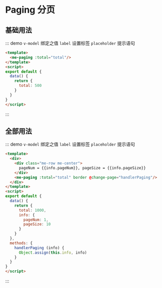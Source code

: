 
# Paging 分页

## 基础用法
::: demo `v-model` 绑定之值 `label` 设置标签 `placeholder` 提示语句
```html
<template>
  <me-paging :total="total"/>
</template>
<script>
export default {
  data() {
    return {
      total: 500
    }
  }
}
</script>
```
:::

## 全部用法
::: demo `v-model` 绑定之值 `label` 设置标签 `placeholder` 提示语句
```html
<template>
  <div>
    <div class="me-row me-center">
      pageNum = {{info.pageNum}}, pageSize = {{info.pageSize}}
    </div>
    <me-paging :total="total" border @change-page="handlerPaging"/>
  </div>
</template>
<script>
export default {
  data() {
    return {
      total: 1000,
      info: {
        pageNum: 1,
        pageSize: 10
      }
    }
  },
  methods: {
    handlerPaging (info) {
      Object.assign(this.info, info)
    }
  }
}
</script>
```
:::